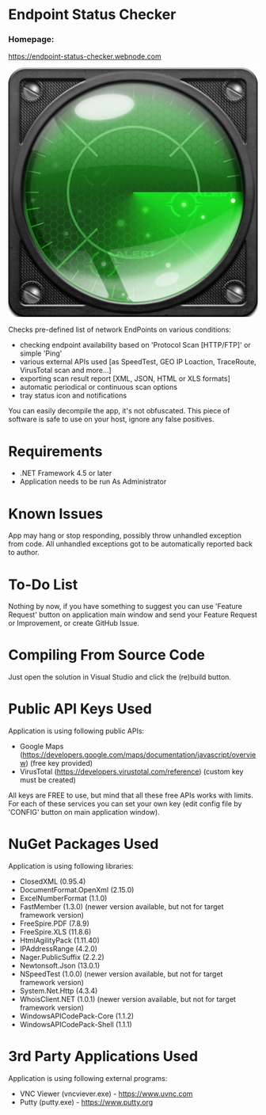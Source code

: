 # Endpoint Status Checker
### Homepage:
https://endpoint-status-checker.webnode.com

![image](https://raw.githubusercontent.com/ThePhOeNiX810815/Endpoint-Status-Checker/main/EndpointStatusCheckerImage.jpg)

Checks pre-defined list of network EndPoints on various conditions:

- checking endpoint availability based on 'Protocol Scan [HTTP/FTP]' or simple 'Ping'
- various external APIs used [as SpeedTest, GEO IP Loaction, TraceRoute, VirusTotal scan and more...]
- exporting scan result report [XML, JSON, HTML or XLS formats]
- automatic periodical or continuous scan options
- tray status icon and notifications

You can easily decompile the app, it's not obfuscated.
This piece of software is safe to use on your host, ignore any false positives.

# Requirements
- .NET Framework 4.5 or later
- Application needs to be run As Administrator

# Known Issues
App may hang or stop responding, possibly throw unhandled exception from code.
All unhandled exceptions got to be automatically reported back to author. 

# To-Do List

Nothing by now, if you have something to suggest you can use 'Feature Request' button
on application main window and send your Feature Request or Improvement, or create GitHub Issue.

# Compiling From Source Code

Just open the solution in Visual Studio and click the (re)build button.

# Public API Keys Used

Application is using following public APIs:
- Google Maps (https://developers.google.com/maps/documentation/javascript/overview) (free key provided)
- VirusTotal (https://developers.virustotal.com/reference) (custom key must be created)

All keys are FREE to use, but mind that all these free APIs works with limits.
For each of these services you can set your own key (edit config file by 'CONFIG' button on main application window).

# NuGet Packages Used

Application is using following libraries:
- ClosedXML (0.95.4)
- DocumentFormat.OpenXml (2.15.0)
- ExcelNumberFormat (1.1.0)
- FastMember (1.3.0) (newer version available, but not for target framework version)
- FreeSpire.PDF (7.8.9)
- FreeSpire.XLS (11.8.6)
- HtmlAgilityPack (1.11.40)
- IPAddressRange (4.2.0)
- Nager.PublicSuffix (2.2.2)
- Newtonsoft.Json (13.0.1)
- NSpeedTest (1.0.0) (newer version available, but not for target framework version)
- System.Net.Http (4.3.4)
- WhoisClient.NET (1.0.1) (newer version available, but not for target framework version)
- WindowsAPICodePack-Core (1.1.2)
- WindowsAPICodePack-Shell (1.1.1)

# 3rd Party Applications Used

Application is using following external programs:
- VNC Viewer (vncviever.exe) - https://www.uvnc.com
- Putty (putty.exe) - https://www.putty.org

